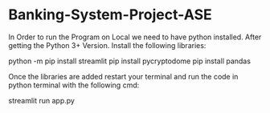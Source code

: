 # Banking-System-Project-ASE

In Order to run the Program on Local we need to have python installed. After getting the Python 3+ Version.
Install the following libraries:

python -m pip install streamlit
pip install pycryptodome
pip install pandas


Once the libraries are added restart your terminal and run the code in python terminal with the following cmd:

streamlit run app.py
